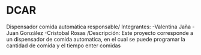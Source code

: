 # DCAR
Dispensador comida automática responsable/
Integrantes:
-Valentina Jaña
-Juan González
-Cristobal Rosas
/Descripción:
Este proyecto corresponde a un dispensador de comida automatica, en el cual se puede programar la cantidad de comida y el tiempo enter comidas

